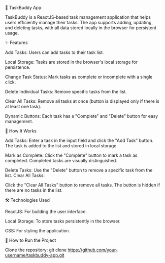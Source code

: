 🌟 TaskBuddy App

TaskBuddy is a ReactJS-based task management application that helps users efficiently manage their tasks. 
The app supports adding, updating, and deleting tasks, with all data stored locally in the browser for persistent usage.

✨ Features

Add Tasks: Users can add tasks to their task list.

Local Storage: Tasks are stored in the browser's local storage for persistence.

Change Task Status: Mark tasks as complete or incomplete with a single click.

Delete Individual Tasks: Remove specific tasks from the list.

Clear All Tasks: Remove all tasks at once (button is displayed only if there is at least one task).

Dynamic Buttons: Each task has a "Complete" and "Delete" button for easy management.

🔧 How It Works

Add Tasks:
Enter a task in the input field and click the "Add Task" button.
The task is added to the list and stored in local storage.

Mark as Complete:
Click the "Complete" button to mark a task as completed.
Completed tasks are visually distinguished.

Delete Tasks:
Use the "Delete" button to remove a specific task from the list.
Clear All Tasks:

Click the "Clear All Tasks" button to remove all tasks.
The button is hidden if there are no tasks in the list.

🛠️ Technologies Used

ReactJS: For building the user interface.

Local Storage: To store tasks persistently in the browser.

CSS: For styling the application.

🚀 How to Run the Project

Clone the repository:
git clone https://github.com/your-username/taskbuddy-app.git
